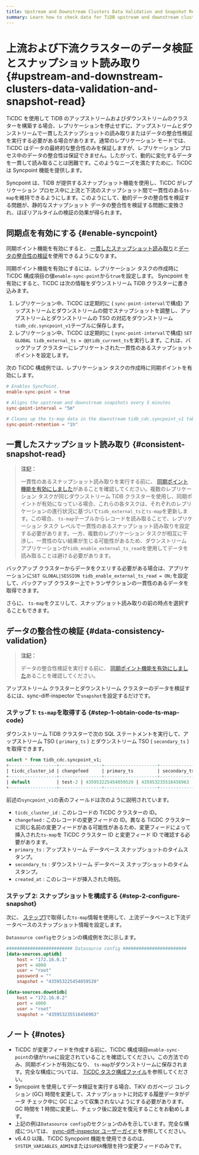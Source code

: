 ```yaml
---
title: Upstream and Downstream Clusters Data Validation and Snapshot Read
summary: Learn how to check data for TiDB upstream and downstream clusters.
---
```


# 上流および下流クラスターのデータ検証とスナップショット読み取り {#upstream-and-downstream-clusters-data-validation-and-snapshot-read}

TiCDC を使用して TiDB のアップストリームおよびダウンストリームのクラスターを構築する場合、レプリケーションを停止せずに、アップストリームとダウンストリームで一貫したスナップショットの読み取りまたはデータの整合性検証を実行する必要がある場合があります。通常のレプリケーション モードでは、TiCDC はデータの最終的な整合性のみを保証しますが、レプリケーション プロセス中のデータの整合性は保証できません。したがって、動的に変化するデータを一貫して読み取ることは困難です。このようなニーズを満たすために、TiCDC は Syncpoint 機能を提供します。

Syncpoint は、TiDB が提供するスナップショット機能を使用し、TiCDC がレプリケーション プロセス中に上流と下流のスナップショット間で一貫性のある`ts-map`を維持できるようにします。このようにして、動的データの整合性を検証する問題が、静的なスナップショット データの整合性を検証する問題に変換され、ほぼリアルタイムの検証の効果が得られます。

## 同期点を有効にする {#enable-syncpoint}

同期ポイント機能を有効にすると、 [一貫したスナップショット読み取り](#consistent-snapshot-read)と[データの整合性の検証](#data-consistency-validation)を使用できるようになります。

同期ポイント機能を有効にするには、レプリケーション タスクの作成時に TiCDC 構成項目の値`enable-sync-point`から`true`を設定します。 Syncpoint を有効にすると、TiCDC は次の情報をダウンストリーム TiDB クラスターに書き込みます。

1.  レプリケーション中、TiCDC は定期的に ( `sync-point-interval`で構成) アップストリームとダウンストリームの間でスナップショットを調整し、アップストリームとダウンストリームの TSO の対応をダウンストリーム`tidb_cdc.syncpoint_v1`テーブルに保存します。
2.  レプリケーション中、TiCDC は定期的に ( `sync-point-interval`で構成) `SET GLOBAL tidb_external_ts = @@tidb_current_ts`を実行します。これは、バックアップ クラスターにレプリケートされた一貫性のあるスナップショット ポイントを設定します。

次の TiCDC 構成例では、レプリケーション タスクの作成時に同期ポイントを有効にします。

```toml
# Enables SyncPoint.
enable-sync-point = true

# Aligns the upstream and downstream snapshots every 5 minutes
sync-point-interval = "5m"

# Cleans up the ts-map data in the downstream tidb_cdc.syncpoint_v1 table every hour
sync-point-retention = "1h"
```

## 一貫したスナップショット読み取り {#consistent-snapshot-read}

> **注記：**
>
> 一貫性のあるスナップショット読み取りを実行する前に、 [同期ポイント機能を有効にしました](#enable-syncpoint)があることを確認してください。複数のレプリケーション タスクが同じダウンストリーム TiDB クラスターを使用し、同期ポイントが有効になっている場合、これらの各タスクは、それぞれのレプリケーションの進行状況に基づいて`tidb_external_ts`と`ts-map`を更新します。この場合、 `ts-map`テーブルからレコードを読み取ることで、レプリケーション タスク レベルで一貫性のあるスナップショット読み取りを設定する必要があります。一方、複数のレプリケーション タスクが相互に干渉し、一貫性のない結果が生じる可能性があるため、ダウンストリーム アプリケーションが`tidb_enable_external_ts_read`を使用してデータを読み取ることは避ける必要があります。

バックアップ クラスターからデータをクエリする必要がある場合は、アプリケーションに`SET GLOBAL|SESSION tidb_enable_external_ts_read = ON;`を設定して、バックアップ クラスター上でトランザクションの一貫性のあるデータを取得できます。

さらに、 `ts-map`をクエリして、スナップショット読み取りの前の時点を選択することもできます。

## データの整合性の検証 {#data-consistency-validation}

> **注記：**
>
> データの整合性検証を実行する前に、 [同期ポイント機能を有効にしました](#enable-syncpoint)あることを確認してください。

アップストリーム クラスターとダウンストリーム クラスターのデータを検証するには、sync-diff-inspector で`snapshot`を設定するだけです。

### ステップ 1: <code>ts-map</code>を取得する {#step-1-obtain-code-ts-map-code}

ダウンストリーム TiDB クラスターで次の SQL ステートメントを実行して、アップストリーム TSO ( `primary_ts` ) とダウンストリーム TSO ( `secondary_ts` ) を取得できます。

```sql
select * from tidb_cdc.syncpoint_v1;
+------------------+----------------+--------------------+--------------------+---------------------+
| ticdc_cluster_id | changefeed     | primary_ts         | secondary_ts       | created_at          |
+------------------+----------------+--------------------+--------------------+---------------------+
| default          | test-2 | 435953225454059520 | 435953235516456963 | 2022-09-13 08:40:15 |
+------------------+----------------+--------------------+--------------------+---------------------+
```

前述の`syncpoint_v1`の表のフィールドは次のように説明されています。

-   `ticdc_cluster_id` : このレコードの TiCDC クラスターの ID。
-   `changefeed` : このレコードの変更フィードの ID。異なる TiCDC クラスターに同じ名前の変更フィードがある可能性があるため、変更フィードによって挿入された`ts-map`を TiCDC クラスター ID と変更フィード ID で確認する必要があります。
-   `primary_ts` : アップストリーム データベース スナップショットのタイムスタンプ。
-   `secondary_ts` : ダウンストリーム データベース スナップショットのタイムスタンプ。
-   `created_at` : このレコードが挿入された時刻。

### ステップ 2: スナップショットを構成する {#step-2-configure-snapshot}

次に、 [ステップ1](#step-1-obtain-ts-map)で取得した`ts-map`情報を使用して、上流データベースと下流データベースのスナップショット情報を設定します。

`Datasource config`セクションの構成例を次に示します。

```toml
######################### Datasource config ########################
[data-sources.uptidb]
    host = "172.16.0.1"
    port = 4000
    user = "root"
    password = ""
    snapshot = "435953225454059520"

[data-sources.downtidb]
    host = "172.16.0.2"
    port = 4000
    user = "root"
    snapshot = "435953235516456963"
```

## ノート {#notes}

-   TiCDC が変更フィードを作成する前に、TiCDC 構成項目`enable-sync-point`の値が`true`に設定されていることを確認してください。この方法でのみ、同期ポイントが有効になり、 `ts-map`がダウンストリームに保存されます。完全な構成については、 [TiCDC タスク構成ファイル](/ticdc/ticdc-changefeed-config.md)を参照してください。
-   Syncpoint を使用してデータ検証を実行する場合、TiKV のガベージ コレクション (GC) 時間を変更して、スナップショットに対応する履歴データがデータ チェック中に GC によって収集されないようにする必要があります。 GC 時間を 1 時間に変更し、チェック後に設定を復元することをお勧めします。
-   上記の例は`Datasource config`のセクションのみを示しています。完全な構成については、 [sync-diff-inspector ユーザーガイド](/sync-diff-inspector/sync-diff-inspector-overview.md)を参照してください。
-   v6.4.0 以降、TiCDC Syncpoint 機能を使用できるのは、 `SYSTEM_VARIABLES_ADMIN`または`SUPER`権限を持つ変更フィードのみです。
